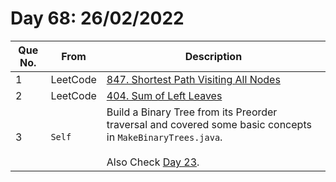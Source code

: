 # Day 68: 26/02/2022

| Que No. | From | Description |
| --- | --- | --- |
| 1 | LeetCode | [847. Shortest Path Visiting All Nodes](https://leetcode.com/problems/shortest-path-visiting-all-nodes/) |
| 2 | LeetCode | [404. Sum of Left Leaves](https://leetcode.com/problems/sum-of-left-leaves/) |
| 3 | `Self` | Build a Binary Tree from its Preorder traversal and covered some basic concepts in `MakeBinaryTrees.java`. <br><br>Also Check [Day 23](https://github.com/Yashrajsingh2001/365DaysOfCode/tree/main/January%202022/Day%2023). |
